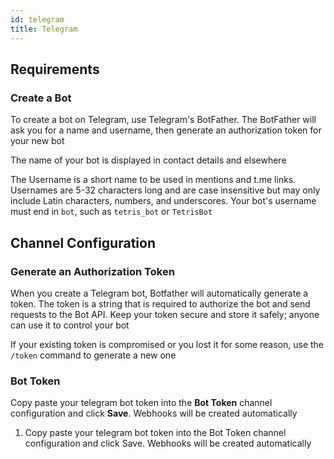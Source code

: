 ```yaml
---
id: telegram
title: Telegram
---
```


## Requirements

### Create a Bot

To create a bot on Telegram, use Telegram's BotFather. The BotFather will ask you for a name and username, then generate an authorization token for your new bot

The name of your bot is displayed in contact details and elsewhere

The Username is a short name to be used in mentions and t.me links. Usernames are 5-32 characters long and are case insensitive but may only include Latin characters, numbers, and underscores. Your bot's username must end in `bot`, such as `tetris_bot` or `TetrisBot`

## Channel Configuration

### Generate an Authorization Token

When you create a Telegram bot, Botfather will automatically generate a token. The token is a string that is required to authorize the bot and send requests to the Bot API. Keep your token secure and store it safely; anyone can use it to control your bot

If your existing token is compromised or you lost it for some reason, use the `/token` command to generate a new one

### Bot Token

Copy paste your telegram bot token into the **Bot Token** channel configuration and click **Save**. Webhooks will be created automatically

1. Copy paste your telegram bot token into the Bot Token channel configuration and click Save. Webhooks will be created automatically
